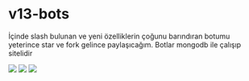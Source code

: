 # v13-bots

İçinde slash bulunan ve yeni özelliklerin çoğunu barındıran botumu yeterince star ve fork gelince paylaşıcağım. Botlar mongodb ile çalışıp sitelidir

<img src="https://media.discordapp.net/attachments/967345938769277019/984721023171694622/unknown.png?width=573&height=612">
<img src="https://media.discordapp.net/attachments/967345938769277019/984721275354226698/unknown.png?width=558&height=612">
<img src="https://media.discordapp.net/attachments/967345938769277019/984721490769502248/unknown.png?width=558&height=612">
